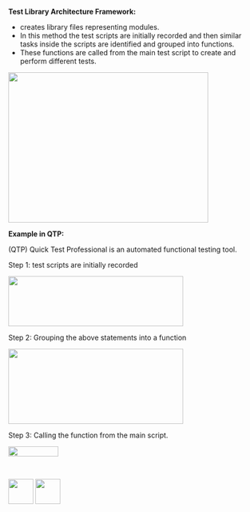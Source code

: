 
<b>Test Library Architecture Framework:</b>

- creates library files representing modules. 
- In this method the test scripts are initially recorded and then similar tasks inside the scripts are identified and grouped into functions. 
- These functions are called from the main test script to create and perform different tests.

<img src="https://cloud.githubusercontent.com/assets/14101008/10718519/b18d6a46-7b3a-11e5-8731-c52a457d262e.jpg" width="400" height="300"></img>

<b>Example in QTP:</b><br>

(QTP) Quick Test Professional is an automated functional testing tool.

Step 1:  test scripts are initially recorded

<img src="https://cloud.githubusercontent.com/assets/14101008/10718520/b6214906-7b3a-11e5-849a-07b7f710867b.PNG" width="350" height="100"></img>

Step 2: Grouping the above statements into a function

<img src="https://cloud.githubusercontent.com/assets/14101008/10718522/b7d74f20-7b3a-11e5-8076-d8b1a2c03bbb.PNG" width="350" height="150"></img>

Step 3: Calling the function from the main script.

<img src="https://cloud.githubusercontent.com/assets/14101008/10718523/b95d8198-7b3a-11e5-829f-c528467e8877.PNG" width="100" height="20"></img>

<br>

[<img src="https://cloud.githubusercontent.com/assets/14101008/10718970/e8253ecc-7b43-11e5-8fcb-af3acab64686.png" width="50" height="50"></img>](https://github.com/hariniiyer/CSCI-5828_Presentation2_Testing-Frameworks/blob/master/modularcon.md)
[<img src="https://cloud.githubusercontent.com/assets/14101008/10718969/e5b6db32-7b43-11e5-886a-b848ca79f105.png" width="50" height="50"></img>](https://github.com/hariniiyer/CSCI-5828_Presentation2_Testing-Frameworks/blob/master/mod2.md)


